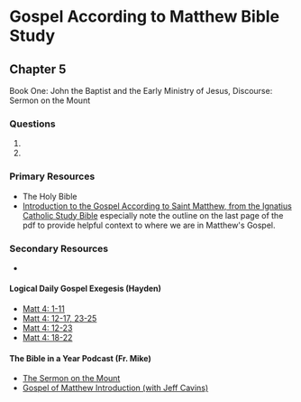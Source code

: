 # Gospel According to Matthew Bible Study

## Chapter 5 
Book One: John the Baptist and the Early Ministry of Jesus, Discourse: Sermon on the Mount

### Questions 
1. 
1.   



### Primary Resources

* The Holy Bible
* [Introduction to the Gospel According to Saint Matthew, from the Ignatius Catholic Study Bible](https://drive.google.com/file/d/1IbrAF5TRJj90vyF3-0E3qVN-1Fx6pDYB/view?usp=drive_link)
  especially note the outline on the last page of the pdf to provide helpful context to where we are in Matthew's
  Gospel.

### Secondary Resources
* 

#### Logical Daily Gospel Exegesis (Hayden)

* [Matt 4: 1-11](https://open.spotify.com/episode/7jFR7Q1Le6l5bSowbYfhfw)
* [Matt 4: 12-17, 23-25](https://open.spotify.com/episode/4gEshgd3eFTjOWXTq29vXE)
* [Matt 4: 12-23](https://open.spotify.com/episode/7wILvUzXLI9lApEq0RxoTm)
* [Matt 4: 18-22](https://open.spotify.com/episode/5OgSIXXcW2cogeMmBCxasC)

#### The Bible in a Year Podcast (Fr. Mike)

* [The Sermon on the Mount](https://open.spotify.com/episode/1omJoMQ6o8whh8rcU7uzZI?si=42a1cf9e5eb04f2c)
* [Gospel of Matthew Introduction (with Jeff Cavins)](https://open.spotify.com/episode/4oKy0KCxtQWmdO6THASsGC) 
